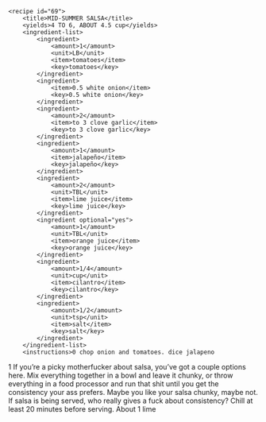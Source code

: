 <?xml version="1.0" encoding="UTF-8"?>
<!DOCTYPE gourmetDoc>
<gourmetDoc>

	<recipe id="69">
		<title>MID-SUMMER SALSA</title>
		<yields>4 TO 6, ABOUT 4.5 cup</yields>
		<ingredient-list>
			<ingredient>
				<amount>1</amount>
				<unit>LB</unit>
				<item>tomatoes</item>
				<key>tomatoes</key>
			</ingredient>
			<ingredient>
				<item>0.5 white onion</item>
				<key>0.5 white onion</key>
			</ingredient>
			<ingredient>
				<amount>2</amount>
				<item>to 3 clove garlic</item>
				<key>to 3 clove garlic</key>
			</ingredient>
			<ingredient>
				<amount>1</amount>
				<item>jalapeño</item>
				<key>jalapeño</key>
			</ingredient>
			<ingredient>
				<amount>2</amount>
				<unit>TBL</unit>
				<item>lime juice</item>
				<key>lime juice</key>
			</ingredient>
			<ingredient optional="yes">
				<amount>1</amount>
				<unit>TBL</unit>
				<item>orange juice</item>
				<key>orange juice</key>
			</ingredient>
			<ingredient>
				<amount>1/4</amount>
				<unit>cup</unit>
				<item>cilantro</item>
				<key>cilantro</key>
			</ingredient>
			<ingredient>
				<amount>1/2</amount>
				<unit>tsp</unit>
				<item>salt</item>
				<key>salt</key>
			</ingredient>
		</ingredient-list>
		<instructions>0 chop onion and tomatoes. dice jalapeno
1 If you’re a picky motherfucker about salsa, you’ve got a couple options here. Mix everything
together in a bowl and leave it chunky, or throw everything in a food processor and run that
shit until you get the consistency your ass prefers. Maybe you like your salsa chunky, maybe
not. If salsa is being served, who really gives a fuck about consistency? Chill at least 20 minutes
before serving.</instructions>
		<modifications>About 1 lime</modifications>
	</recipe>

</gourmetDoc>